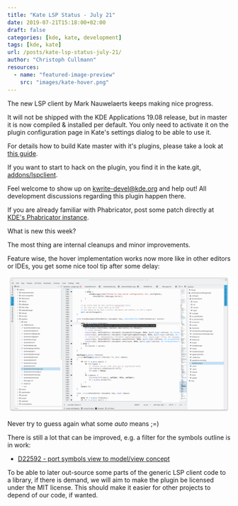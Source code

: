 ```yaml
---
title: "Kate LSP Status - July 21"
date: 2019-07-21T15:18:00+02:00
draft: false
categories: [kde, kate, development]
tags: [kde, kate]
url: /posts/kate-lsp-status-july-21/
author: "Christoph Cullmann"
resources:
  - name: "featured-image-preview"
    src: "images/kate-hover.png"
---
```


The new LSP client by Mark Nauwelaerts keeps making nice progress.

It will not be shipped with the KDE Applications 19.08 release, but in master it is now compiled & installed per default.
You only need to activate it on the plugin configuration page in Kate's settings dialog to be able to use it.

For details how to build Kate master with it's plugins, please take a look at [this guide](https://kate-editor.org/build-it/).

If you want to start to hack on the plugin, you find it in the kate.git, [addons/lspclient](https://cgit.kde.org/kate.git/tree/addons/lspclient).

Feel welcome to show up on [kwrite-devel@kde.org](mailto:kwrite-devel@kde.org) and help out!
All development discussions regarding this plugin happen there.

If you are already familiar with Phabricator, post some patch directly at [KDE's Phabricator instance](https://phabricator.kde.org/differential/).

What is new this week?

The most thing are internal cleanups and minor improvements.

Feature wise, the hover implementation works now more like in other editors or IDEs, you get some nice tool tip after some delay:

<p align="center">
    <a href="images/kate-hover.png" target="_blank"><img width=500 src="images/kate-hover.png"></a>
</p>

Never try to guess again what some *auto* means ;=)

There is still a lot that can be improved, e.g. a filter for the symbols outline is in work:

* [D22592 - port symbols view to model/view concept](https://phabricator.kde.org/D22592)

To be able to later out-source some parts of the generic LSP client code to a library, if there is demand, we will aim to make the plugin be licensed under the MIT license.
This should make it easier for other projects to depend of our code, if wanted.
